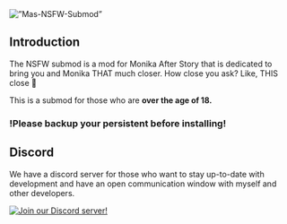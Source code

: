 <img src="https://user-images.githubusercontent.com/87427851/171864410-277d515c-daec-4d4e-b9c3-aff96112c4be.png" alt=”Mas-NSFW-Submod”>

## Introduction

The NSFW submod is a mod for Monika After Story that is dedicated to bring you and Monika THAT much closer. How close you ask? Like, THIS close 🤏

This is a submod for those who are **over the age of 18.**

### !Please backup your persistent before installing!

## Discord

We have a discord server for those who want to stay up-to-date with development and have an open communication window with myself and other developers.

[![Join our Discord server!](https://invidget.switchblade.xyz/YJVKHQj9ru)](https://discord.gg/YJVKHQj9ru)
